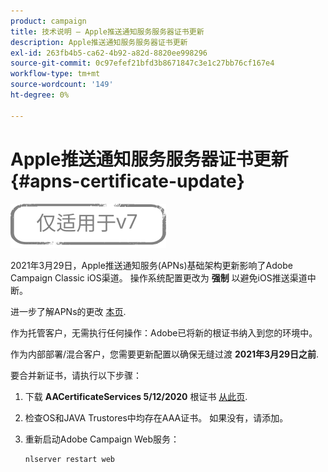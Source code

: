 ```yaml
---
product: campaign
title: 技术说明 — Apple推送通知服务服务器证书更新
description: Apple推送通知服务服务器证书更新
exl-id: 263fb4b5-ca62-4b92-a82d-8820ee998296
source-git-commit: 0c97efef21bfd3b8671847c3e1c27bb76cf167e4
workflow-type: tm+mt
source-wordcount: '149'
ht-degree: 0%

---
```


# Apple推送通知服务服务器证书更新 {#apns-certificate-update}

![](../../assets/v7-only.svg)

2021年3月29日，Apple推送通知服务(APNs)基础架构更新影响了Adobe Campaign Classic iOS渠道。 操作系统配置更改为 **强制** 以避免iOS推送渠道中断。

进一步了解APNs的更改 [本页](https://developer.apple.com/news/?id=7gx0a2lp).

作为托管客户，无需执行任何操作：Adobe已将新的根证书纳入到您的环境中。

作为内部部署/混合客户，您需要更新配置以确保无缝过渡 **2021年3月29日之前**.

要合并新证书，请执行以下步骤：

1. 下载 **AACertificateServices 5/12/2020** 根证书 [从此页](https://support.sectigo.com/Com_KnowledgeDetailPage?Id=kA03l00000117cL).

1. 检查OS和JAVA Trustores中均存在AAA证书。 如果没有，请添加。

1. 重新启动Adobe Campaign Web服务：

   ```
   nlserver restart web
   ```

